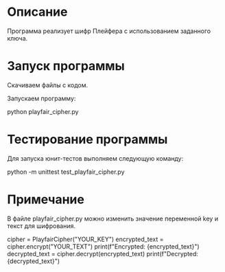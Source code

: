 # Описание
Программа реализует шифр Плейфера с использованием заданного ключа.

# Запуск программы
Скачиваем файлы с  кодом.

Запускаем программу:

python playfair_cipher.py

# Тестирование программы
Для запуска юнит-тестов выполняем следующую команду:

python -m unittest test_playfair_cipher.py

# Примечание
В файле playfair_cipher.py можно изменить значение переменной key и текст для шифрования.

cipher = PlayfairCipher("YOUR_KEY")
encrypted_text = cipher.encrypt("YOUR_TEXT")
print(f"Encrypted: {encrypted_text}")
decrypted_text = cipher.decrypt(encrypted_text)
print(f"Decrypted: {decrypted_text}")